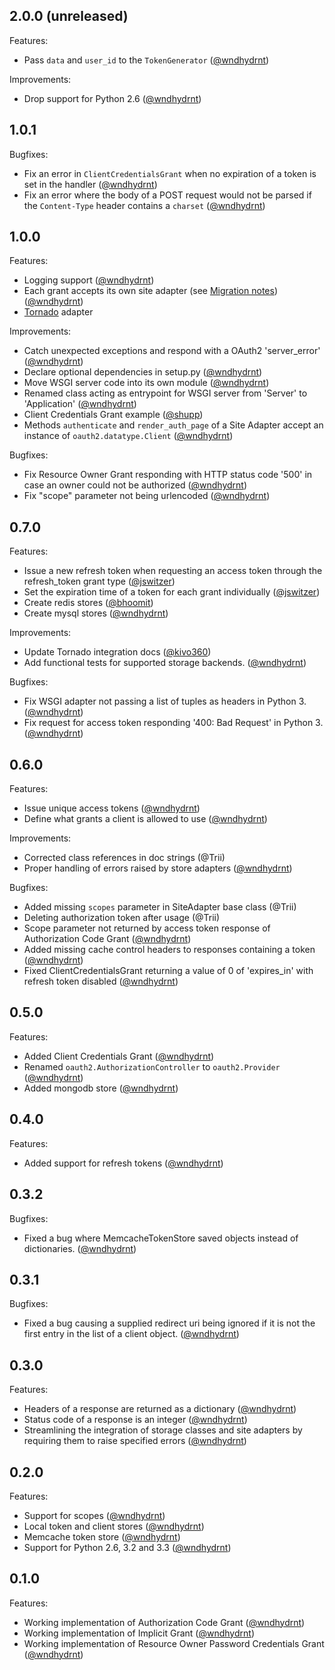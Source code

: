 ## 2.0.0 (unreleased)

Features:

  - Pass `data` and `user_id` to the `TokenGenerator` ([@wndhydrnt][])

Improvements:

  - Drop support for Python 2.6 ([@wndhydrnt][])

## 1.0.1

Bugfixes:

  - Fix an error in `ClientCredentialsGrant` when no expiration of a token is set in the handler ([@wndhydrnt][])
  - Fix an error where the body of a POST request would not be parsed if the `Content-Type` header contains a `charset` ([@wndhydrnt][])

## 1.0.0

Features:

  - Logging support ([@wndhydrnt][])
  - Each grant accepts its own site adapter (see [Migration notes](http://python-oauth2.readthedocs.org/en/latest/migration.html)) ([@wndhydrnt][])
  - [Tornado](http://www.tornadoweb.org/) adapter

Improvements:

  - Catch unexpected exceptions and respond with a OAuth2 'server_error' ([@wndhydrnt][])
  - Declare optional dependencies in setup.py ([@wndhydrnt][])
  - Move WSGI server code into its own module ([@wndhydrnt][])
  - Renamed class acting as entrypoint for WSGI server from 'Server' to 'Application' ([@wndhydrnt][])
  - Client Credentials Grant example ([@shupp][])
  - Methods `authenticate` and `render_auth_page` of a Site Adapter accept an instance of `oauth2.datatype.Client` ([@wndhydrnt][])

Bugfixes:

  - Fix Resource Owner Grant responding with HTTP status code '500' in case an owner could not be authorized ([@wndhydrnt][])
  - Fix "scope" parameter not being urlencoded ([@wndhydrnt][])

## 0.7.0

Features:

  - Issue a new refresh token when requesting an access token through the refresh_token grant type ([@jswitzer][])
  - Set the expiration time of a token for each grant individually ([@jswitzer][])
  - Create redis stores ([@bhoomit][])
  - Create mysql stores ([@wndhydrnt][])

Improvements:

  - Update Tornado integration docs ([@kivo360][])
  - Add functional tests for supported storage backends. ([@wndhydrnt][])

Bugfixes:

  - Fix WSGI adapter not passing a list of tuples as headers in Python 3. ([@wndhydrnt][])
  - Fix request for access token responding '400: Bad Request' in Python 3. ([@wndhydrnt][])

## 0.6.0

Features:

  - Issue unique access tokens ([@wndhydrnt][])
  - Define what grants a client is allowed to use ([@wndhydrnt][])

Improvements:

  - Corrected class references in doc strings (@Trii)
  - Proper handling of errors raised by store adapters ([@wndhydrnt][])

Bugfixes:

  - Added missing `scopes` parameter in SiteAdapter base class (@Trii)
  - Deleting authorization token after usage (@Trii)
  - Scope parameter not returned by access token response of Authorization Code Grant ([@wndhydrnt][])
  - Added missing cache control headers to responses containing a token ([@wndhydrnt][])
  - Fixed ClientCredentialsGrant returning a value of 0 of 'expires_in' with refresh token disabled ([@wndhydrnt][])

## 0.5.0

Features:

  - Added Client Credentials Grant ([@wndhydrnt][])
  - Renamed `oauth2.AuthorizationController` to `oauth2.Provider` ([@wndhydrnt][])
  - Added mongodb store ([@wndhydrnt][])

## 0.4.0

Features:

  - Added support for refresh tokens ([@wndhydrnt][])

## 0.3.2

Bugfixes:

  - Fixed a bug where MemcacheTokenStore saved objects instead of dictionaries. ([@wndhydrnt][])

## 0.3.1

Bugfixes:

  - Fixed a bug causing a supplied redirect uri being ignored if it is not the first entry in the list of a client object. ([@wndhydrnt][])

## 0.3.0

Features:

  - Headers of a response are returned as a dictionary ([@wndhydrnt][])
  - Status code of a response is an integer ([@wndhydrnt][])
  - Streamlining the integration of storage classes and site adapters by requiring them to raise specified errors ([@wndhydrnt][])

## 0.2.0

Features:

  - Support for scopes ([@wndhydrnt][])
  - Local token and client stores ([@wndhydrnt][])
  - Memcache token store ([@wndhydrnt][])
  - Support for Python 2.6, 3.2 and 3.3 ([@wndhydrnt][])

## 0.1.0

Features:

  - Working implementation of Authorization Code Grant ([@wndhydrnt][])
  - Working implementation of Implicit Grant ([@wndhydrnt][])
  - Working implementation of Resource Owner Password Credentials Grant ([@wndhydrnt][])

[@wndhydrnt]: https://github.com/wndhydrnt
[@Trii]: https://github.com/Trii
[@jswitzer]: https://github.com/jswitzer
[@kivo360]: https://github.com/kivo360
[@bhoomit]: https://github.com/bhoomit
[@shupp]: https://github.com/shupp
